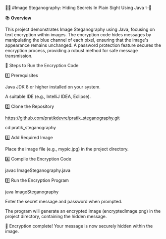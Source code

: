 🚀✨ #Image Steganography: Hiding Secrets In Plain Sight Using Java ✨🚀

📚 **Overview**

This project demonstrates Image Steganography using Java, focusing on text encryption within images. The encryption code hides messages by manipulating the blue channel of each pixel, ensuring that the image's appearance remains unchanged. A password protection feature secures the encryption process, providing a robust method for safe message transmission.

🚀 Steps to Run the Encryption Code

1️⃣ Prerequisites

Java JDK 8 or higher installed on your system.

A suitable IDE (e.g., IntelliJ IDEA, Eclipse).

2️⃣ Clone the Repository

https://github.com/pratikdevre/pratik_steganography.git

cd pratik_steganography

3️⃣ Add Required Image

Place the image file (e.g., mypic.jpg) in the project directory.

4️⃣ Compile the Encryption Code

javac ImageSteganography.java

5️⃣ Run the Encryption Program

java ImageSteganography

Enter the secret message and password when prompted.

The program will generate an encrypted image (encryptedImage.png) in the project directory, containing the hidden message.

🎯 Encryption complete! Your message is now securely hidden within the image.
